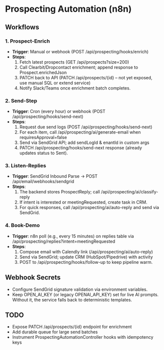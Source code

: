 # Prospecting Automation (n8n)

## Workflows

### 1. Prospect-Enrich
- **Trigger**: Manual or webhook (POST /api/prospecting/hooks/enrich)
- **Steps**:
  1. Fetch latest prospects (GET /api/prospects?size=200)
  2. Call Clearbit/Dropcontact enrichment; append response to Prospect.enrichedJson
  3. PATCH back to API (PATCH /api/prospects/{id} – not yet exposed, use manual SQL or extend service)
  4. Notify Slack/Teams once enrichment batch completes.

### 2. Send-Step
- **Trigger**: Cron (every hour) or webhook (POST /api/prospecting/hooks/send-next)
- **Steps**:
  1. Request due send logs (POST /api/prospecting/hooks/send-next)
  2. For each item, call /api/prospecting/ai/generate-email when requiresApproval=false
  3. Send via SendGrid API; add sendLogId & 	enantId in custom args
  4. PATCH /api/prospecting/hooks/send-next response (already updates status to Sent).

### 3. Listen-Replies
- **Trigger**: SendGrid Inbound Parse → POST /api/email/webhooks/sendgrid
- **Steps**:
  1. The backend stores ProspectReply; call /api/prospecting/ai/classify-reply
  2. If intent is interested or meetingRequested, create task in CRM.
  3. For quick responses, call /api/prospecting/ai/auto-reply and send via SendGrid.

### 4. Book-Demo
- **Trigger**: n8n poll (e.g., every 15 minutes) on replies table via /api/prospecting/replies?intent=meetingRequested
- **Steps**:
  1. Compose email with Calendly link (/api/prospecting/ai/auto-reply)
  2. Send via SendGrid; update CRM (HubSpot/Pipedrive) with activity
  3. POST to /api/prospecting/hooks/follow-up to keep pipeline warm.

## Webhook Secrets
- Configure SendGrid signature validation via environment variables.
- Keep OPEN_AI_KEY (or legacy OPENAI_API_KEY) set for live AI prompts. Without it, the service falls back to deterministic templates.

## TODO
- Expose PATCH /api/prospects/{id} endpoint for enrichment
- Add durable queue for large send batches
- Instrument ProspectingAutomationController hooks with idempotency keys
